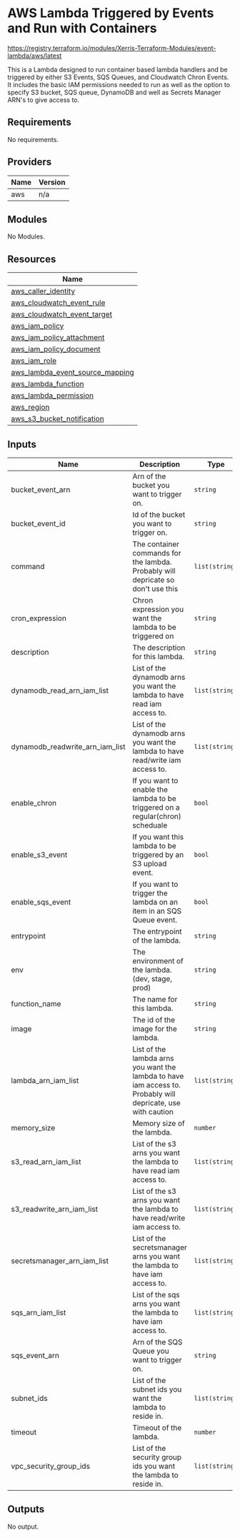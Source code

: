 # AWS Lambda Triggered by Events and Run with Containers

https://registry.terraform.io/modules/Xerris-Terraform-Modules/event-lambda/aws/latest

This is a Lambda designed to run container based lambda handlers and be triggered by either S3 Events, SQS Queues, and Cloudwatch Chron Events. It includes the basic IAM permissions needed to run as well as the option to specify S3 bucket, SQS queue, DynamoDB and well as Secrets Manager ARN's to give access to.

## Requirements

No requirements.

## Providers

| Name | Version |
|------|---------|
| aws | n/a |

## Modules

No Modules.

## Resources

| Name |
|------|
| [aws_caller_identity](https://registry.terraform.io/providers/hashicorp/aws/latest/docs/data-sources/caller_identity) |
| [aws_cloudwatch_event_rule](https://registry.terraform.io/providers/hashicorp/aws/latest/docs/resources/cloudwatch_event_rule) |
| [aws_cloudwatch_event_target](https://registry.terraform.io/providers/hashicorp/aws/latest/docs/resources/cloudwatch_event_target) |
| [aws_iam_policy](https://registry.terraform.io/providers/hashicorp/aws/latest/docs/resources/iam_policy) |
| [aws_iam_policy_attachment](https://registry.terraform.io/providers/hashicorp/aws/latest/docs/resources/iam_policy_attachment) |
| [aws_iam_policy_document](https://registry.terraform.io/providers/hashicorp/aws/latest/docs/data-sources/iam_policy_document) |
| [aws_iam_role](https://registry.terraform.io/providers/hashicorp/aws/latest/docs/resources/iam_role) |
| [aws_lambda_event_source_mapping](https://registry.terraform.io/providers/hashicorp/aws/latest/docs/resources/lambda_event_source_mapping) |
| [aws_lambda_function](https://registry.terraform.io/providers/hashicorp/aws/latest/docs/resources/lambda_function) |
| [aws_lambda_permission](https://registry.terraform.io/providers/hashicorp/aws/latest/docs/resources/lambda_permission) |
| [aws_region](https://registry.terraform.io/providers/hashicorp/aws/latest/docs/data-sources/region) |
| [aws_s3_bucket_notification](https://registry.terraform.io/providers/hashicorp/aws/latest/docs/resources/s3_bucket_notification) |

## Inputs

| Name | Description | Type | Default | Required |
|------|-------------|------|---------|:--------:|
| bucket\_event\_arn | Arn of the bucket you want to trigger on. | `string` | `null` | no |
| bucket\_event\_id | Id of the bucket you want to trigger on. | `string` | `null` | no |
| command | The container commands for the lambda. Probably will depricate so don't use this | `list(string)` | `[]` | no |
| cron\_expression | Chron expression you want the lambda to be triggered on | `string` | `null` | no |
| description | The description for this lambda. | `string` | n/a | yes |
| dynamodb\_read\_arn\_iam\_list | List of the dynamodb arns you want the lambda to have read iam access to. | `list(string)` | `[]` | no |
| dynamodb\_readwrite\_arn\_iam\_list | List of the dynamodb arns you want the lambda to have read/write iam access to. | `list(string)` | `[]` | no |
| enable\_chron | If you want to enable the lambda to be triggered on a regular(chron) scheduale | `bool` | `false` | no |
| enable\_s3\_event | If you want this lambda to be triggered by an S3 upload event. | `bool` | `false` | no |
| enable\_sqs\_event | If you want to trigger the lambda on an item in an SQS Queue event. | `bool` | `false` | no |
| entrypoint | The entrypoint of the lambda. | `string` | n/a | yes |
| env | The environment of the lambda. (dev, stage, prod) | `string` | n/a | yes |
| function\_name | The name for this lambda. | `string` | n/a | yes |
| image | The id of the image for the lambda. | `string` | n/a | yes |
| lambda\_arn\_iam\_list | List of the lambda arns you want the lambda to have iam access to. Probably will depricate, use with caution | `list(string)` | `[]` | no |
| memory\_size | Memory size of the lambda. | `number` | `128` | no |
| s3\_read\_arn\_iam\_list | List of the s3 arns you want the lambda to have read iam access to. | `list(string)` | `[]` | no |
| s3\_readwrite\_arn\_iam\_list | List of the s3 arns you want the lambda to have read/write iam access to. | `list(string)` | `[]` | no |
| secretsmanager\_arn\_iam\_list | List of the secretsmanager arns you want the lambda to have iam access to. | `list(string)` | `[]` | no |
| sqs\_arn\_iam\_list | List of the sqs arns you want the lambda to have iam access to. | `list(string)` | `[]` | no |
| sqs\_event\_arn | Arn of the SQS Queue you want to trigger on. | `string` | `null` | no |
| subnet\_ids | List of the subnet ids you want the lambda to reside in. | `list(string)` | `null` | no |
| timeout | Timeout of the lambda. | `number` | `30` | no |
| vpc\_security\_group\_ids | List of the security group ids you want the lambda to reside in. | `list(string)` | `null` | no |

## Outputs

No output.
